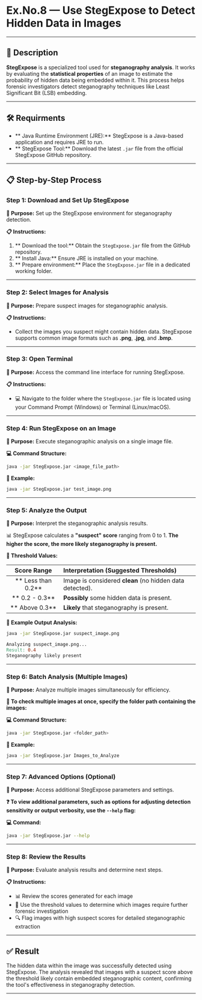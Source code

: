 # Ex.No.8 — Use StegExpose to Detect Hidden Data in Images

---

## 📝 Description
**StegExpose** is a specialized tool used for **steganography analysis**. It works by evaluating the **statistical properties** of an image to estimate the probability of hidden data being embedded within it. This process helps forensic investigators detect steganography techniques like Least Significant Bit (LSB) embedding.

---

## 🛠️ Requirments

- ** Java Runtime Environment (JRE):** StegExpose is a Java-based application and requires JRE to run.
- ** StegExpose Tool:** Download the latest `.jar` file from the official StegExpose GitHub repository.

---

## 📋 Step-by-Step Process

### Step 1: Download and Set Up StegExpose

**🎯 Purpose:** Set up the StegExpose environment for steganography detection.

**📋 Instructions:**
1. ** Download the tool:** Obtain the `StegExpose.jar` file from the GitHub repository.
2. ** Install Java:** Ensure JRE is installed on your machine.
3. ** Prepare environment:** Place the `StegExpose.jar` file in a dedicated working folder.

<p align="center">
</p>


---

### Step 2: Select Images for Analysis

**🎯 Purpose:** Prepare suspect images for steganographic analysis.

**📋 Instructions:**
- Collect the images you suspect might contain hidden data.
  StegExpose supports common image formats such as **.png**, **.jpg**, and **.bmp**.


<p align="center">
</p>


---

### Step 3: Open  Terminal

**🎯 Purpose:** Access the command line interface for running StegExpose.

**📋 Instructions:**
- 💻 Navigate to the folder where the `StegExpose.jar` file is located using your Command Prompt (Windows) or Terminal (Linux/macOS).

<p align="center">
</p>


---

### Step 4: Run StegExpose on an Image

**🎯 Purpose:** Execute steganographic analysis on a single image file.

**💻 Command Structure:**
```bash
java -jar StegExpose.jar <image_file_path>
```

**📄 Example:**
```bash
java -jar StegExpose.jar test_image.png
```

---

### Step 5: Analyze the Output

**🎯 Purpose:** Interpret the steganographic analysis results.

📊 StegExpose calculates a **"suspect" score** ranging from 0 to 1. **The higher the score, the more likely steganography is present.**

**🎯 Threshold Values:**

| Score Range | Interpretation (Suggested Thresholds) |
| :---: | :--- |
| ** Less than 0.2** | Image is considered **clean** (no hidden data detected). |
| ** 0.2 - 0.3** | **Possibly** some hidden data is present. |
| ** Above 0.3** | **Likely** that steganography is present. |

**📄 Example Output Analysis:**
```bash
java -jar StegExpose.jar suspect_image.png
```
```makefile
Analyzing suspect_image.png...
Result: 0.4
Steganography likely present
```


<p align="center">
</p>



<p align="center">
</p>

---

### Step 6: Batch Analysis (Multiple Images)

**🎯 Purpose:** Analyze multiple images simultaneously for efficiency.

**📁 To check multiple images at once, specify the folder path containing the images:**

**💻 Command Structure:**
```bash
java -jar StegExpose.jar <folder_path>
```

**📄 Example:**
```bash
java -jar StegExpose.jar Images_to_Analyze
```

---

### Step 7: Advanced Options (Optional)

**🎯 Purpose:** Access additional StegExpose parameters and settings.

**❓ To view additional parameters, such as options for adjusting detection sensitivity or output verbosity, use the `--help` flag:**

**💻 Command:**
```bash
java -jar StegExpose.jar --help
```

---

### Step 8: Review the Results

**🎯 Purpose:** Evaluate analysis results and determine next steps.

**📋 Instructions:**
- 📊 Review the scores generated for each image
- 🎯 Use the threshold values to determine which images require further forensic investigation
- 🔍 Flag images with high suspect scores for detailed steganographic extraction

---

## ✅ Result

The hidden data within the image was successfully detected using StegExpose. The analysis revealed that images with a suspect score above the threshold likely contain embedded steganographic content, confirming the tool's effectiveness in steganography detection.


---




